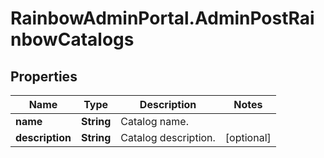 # RainbowAdminPortal.AdminPostRainbowCatalogs

## Properties

Name | Type | Description | Notes
------------ | ------------- | ------------- | -------------
**name** | **String** | Catalog name. | 
**description** | **String** | Catalog description. | [optional] 


